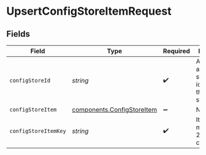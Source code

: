 # UpsertConfigStoreItemRequest


## Fields

| Field                                                                           | Type                                                                            | Required                                                                        | Description                                                                     | Example                                                                         |
| ------------------------------------------------------------------------------- | ------------------------------------------------------------------------------- | ------------------------------------------------------------------------------- | ------------------------------------------------------------------------------- | ------------------------------------------------------------------------------- |
| `configStoreId`                                                                 | *string*                                                                        | :heavy_check_mark:                                                              | An alphanumeric string identifying the config store.                            | 7Lsb7Y76rChV9hSrv3KgFl                                                          |
| `configStoreItem`                                                               | [components.ConfigStoreItem](../../../sdk/models/components/configstoreitem.md) | :heavy_minus_sign:                                                              | N/A                                                                             |                                                                                 |
| `configStoreItemKey`                                                            | *string*                                                                        | :heavy_check_mark:                                                              | Item key, maximum 256 characters.                                               | test-key                                                                        |